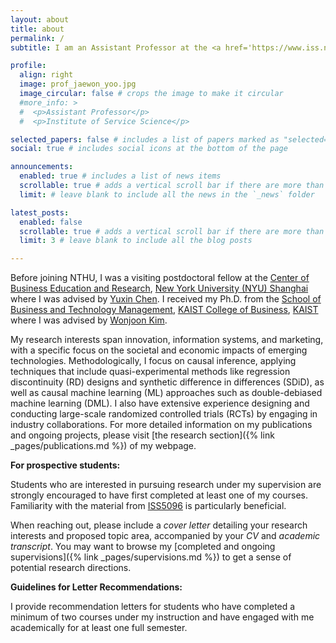 ```yaml
---
layout: about
title: about
permalink: /
subtitle: I am an Assistant Professor at the <a href='https://www.iss.nthu.edu.tw'>Institute of Service Science</a> in the <a href='http://www.ctm.nthu.edu.tw/'>College of Technology Management</a>, <a href='https://nthu-en.site.nthu.edu.tw/'>National Tsing Hua University (NTHU)</a> where I teach courses related to business analytics and causal inference using experimental and observational studies.

profile:
  align: right
  image: prof_jaewon_yoo.jpg
  image_circular: false # crops the image to make it circular
  #more_info: >
  #  <p>Assistant Professor</p>
  #  <p>Institute of Service Science</p>

selected_papers: false # includes a list of papers marked as "selected={true}"
social: true # includes social icons at the bottom of the page

announcements:
  enabled: true # includes a list of news items
  scrollable: true # adds a vertical scroll bar if there are more than 3 news items
  limit: # leave blank to include all the news in the `_news` folder

latest_posts:
  enabled: false
  scrollable: true # adds a vertical scroll bar if there are more than 3 new posts items
  limit: 3 # leave blank to include all the blog posts

---
```


Before joining NTHU, I was a visiting postdoctoral fellow at the [Center of Business Education and Research](https://cber.shanghai.nyu.edu/), <a href='https://shanghai.nyu.edu/'>New York University (NYU) Shanghai</a> where I was advised by <a href='https://shanghai.nyu.edu/academics/faculty/directory/yuxin-chen'>Yuxin Chen</a>. I received my Ph.D. from the <a href='https://btm.kaist.ac.kr/en/'>School of Business and Technology Management</a>, <a href='https://www.business.kaist.edu/'>KAIST College of Business</a>, <a href='https://www.kaist.ac.kr/en/'>KAIST</a> where I was advised by <a href='https://wjkim.kaist.ac.kr/'>Wonjoon Kim</a>.

My research interests span innovation, information systems, and marketing, with a specific focus on the societal and economic impacts of emerging technologies. Methodologically, I focus on causal inference, applying techniques that include quasi-experimental methods like regression discontinuity (RD) designs and synthetic difference in differences (SDiD), as well as causal machine learning (ML) approaches such as double-debiased machine learning (DML). I also have extensive experience designing and conducting large-scale randomized controlled trials (RCTs) by engaging in industry collaborations. For more detailed information on my publications and ongoing projects, please visit [the research section]({% link _pages/publications.md %}) of my webpage.

**For prospective students:**

Students who are interested in pursuing research under my supervision are strongly encouraged to have first completed at least one of my courses. Familiarity with the material from [ISS5096](https://drive.google.com/file/d/18S9kzicR84sdMbW2mkB8oOf4vjOEzI-E/view?usp=sharing) is particularly beneficial.

When reaching out, please include a _cover letter_ detailing your research interests and proposed topic area, accompanied by your _CV_ and _academic transcript_. You may want to browse my [completed and ongoing supervisions]({% link _pages/supervisions.md %}) to get a sense of potential research directions.

**Guidelines for Letter Recommendations:**

I provide recommendation letters for students who have completed a minimum of two courses under my instruction and have engaged with me academically for at least one full semester.
